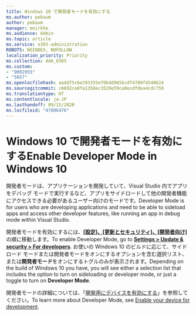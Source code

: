 ```yaml
---
title: Windows 10 で開発者モードを有効にする
ms.author: pebaum
author: pebaum
manager: mnirkhe
ms.audience: Admin
ms.topic: article
ms.service: o365-administration
ROBOTS: NOINDEX, NOFOLLOW
localization_priority: Priority
ms.collection: Adm_O365
ms.custom:
- "9002955"
- "5657"
ms.openlocfilehash: aa4d75c6e293355ef0bdd965bcdf4789f4548624
ms.sourcegitcommit: c6692ce0fa1358ec3529e59ca0ecdfdea4cdc759
ms.translationtype: HT
ms.contentlocale: ja-JP
ms.lasthandoff: 09/15/2020
ms.locfileid: "47806476"
---
```

# <a name="enable-developer-mode-in-windows-10"></a><span data-ttu-id="eb292-102">Windows 10 で開発者モードを有効にする</span><span class="sxs-lookup"><span data-stu-id="eb292-102">Enable Developer Mode in Windows 10</span></span>

<span data-ttu-id="eb292-103">開発者モードは、アプリケーションを開発していて、Visual Studio 内でアプリをデバッグ モードで実行するなど、アプリをサイドロードして他の開発者機能にアクセスできる必要があるユーザー向けのモードです。</span><span class="sxs-lookup"><span data-stu-id="eb292-103">Developer Mode is for users who are developing applications and need to be able to sideload apps and access other developer features, like running an app in debug mode within Visual Studio.</span></span>

<span data-ttu-id="eb292-104">開発者モードを有効にするには、**[[設定]、[更新とセキュリティ]、[開発者向け]](ms-settings:developers?activationSource=GetHelp)** の順に移動します。</span><span class="sxs-lookup"><span data-stu-id="eb292-104">To enable Developer Mode, go to **[Settings > Update & security > For developers](ms-settings:developers?activationSource=GetHelp)**.</span></span> <span data-ttu-id="eb292-105">お使いの Windows 10 のビルドに応じて、サイドロード モードまたは開発者モードをオンにするオプションを含む選択リスト、または**開発者モード**をオンにするトグルのみが表示されます。</span><span class="sxs-lookup"><span data-stu-id="eb292-105">Depending on the build of Windows 10 you have, you will see either a selection list that includes the option to turn on sideloading or developer mode, or just a toggle to turn on **Developer Mode**.</span></span>

<span data-ttu-id="eb292-106">開発者モードの詳細については、「[開発用にデバイスを有効にする](https://docs.microsoft.com/windows/uwp/get-started/enable-your-device-for-development)」を参照してください。</span><span class="sxs-lookup"><span data-stu-id="eb292-106">To learn more about Developer Mode, see [Enable your device for development](https://docs.microsoft.com/windows/uwp/get-started/enable-your-device-for-development).</span></span>
